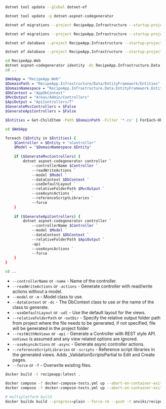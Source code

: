 ```bash
dotnet tool update --global dotnet-ef
```

```bash
dotnet tool update -g dotnet-aspnet-codegenerator
```

```bash
dotnet ef migrations --project RecipeApp.Infrastructure --startup-project RecipeApp.Web add Initial
```

```bash
dotnet ef migrations --project RecipeApp.Infrastructure --startup-project RecipeApp.Web remove
```

```bash
dotnet ef database --project RecipeApp.Infrastructure --startup-project RecipeApp.Web update
```

```bash
dotnet ef database --project RecipeApp.Infrastructure --startup-project RecipeApp.Web drop
```

```bash
cd RecipeApp.Web
dotnet aspnet-codegenerator identity -dc RecipeApp.Infrastructure.Data.EntityFramework.AppDbContext -f
cd ..
```

```bash
$WebApp = "RecipeApp.Web"
$DomainPath = "RecipeApp.Infrastructure/Data/EntityFramework/Entities"
$DomainNamespace = "RecipeApp.Infrastructure.Data.EntityFramework.Entities"
$DbContext = "AppDbContext"
$MvcOutput = "Areas/Admin/Controllers"
$ApiOutput = "ApiControllers/T"
$GenerateMvcControllers = $False
$GenerateApiControllers = $False

$Entities = Get-ChildItem -Path $DomainPath -Filter '*.cs' | ForEach-Object { $_.BaseName }

cd $WebApp

foreach ($Entity in $Entities) {
    $Controller = $Entity + "sController"
    $Model = "$DomainNamespace.$Entity"
  
    if ($GenerateMvcControllers) { 
        dotnet aspnet-codegenerator controller `
            --controllerName $Controller `
            --readWriteActions `
            --model $Model `
            --dataContext $DbContext `
            --useDefaultLayout `
            --relativeFolderPath $MvcOutput `
            --useAsyncActions `
            --referenceScriptLibraries `
            --force
    }
    
    if ($GenerateApiControllers) {
        dotnet aspnet-codegenerator controller `
            --controllerName $Controller `
            --model $Model `
            --dataContext $DbContext `
            --relativeFolderPath $ApiOutput `
            -api `
            --useAsyncActions `
            --force
    }
}

cd ..

```

* `--controllerName` or `-name` - Name of the controller.
* `--readWriteActions` or `-actions` - Generate controller with read/write actions without a model.
* `--model` or `-m` - Model class to use.
* `--dataContext` or `-dc` - The DbContext class to use or the name of the class to generate.
* `--useDefaultLayout` or `-udl` - Use the default layout for the views.
* `--relativeFolderPath` or `-outDir` - Specify the relative output folder path from project where the file needs to be generated, if not specified, file will be generated in the project folder
* `--restWithNoViews` or `-api` - Generate a Controller with REST style API. `noViews` is assumed and any view related options are ignored.
* `--useAsyncActions` or `-async` - Generate async controller actions.
* `--referenceScriptLibraries` or `-scripts` - Reference script libraries in the generated views. Adds _ValidationScriptsPartial to Edit and Create pages.
* `--force` or `-f` - Overwrite existing files.


```bash
docker build -t recipeapp:latest .

docker compose -f docker-compose-tests.yml up --abort-on-container-exit --exit-code-from testapp
docker compose -f docker-compose-tests.yml up --abort-on-container-exit --exit-code-from testapp --build

# multiplatform build
docker buildx build --progress=plain --force-rm --push -t anviks/recipeapp:latest . 
```

